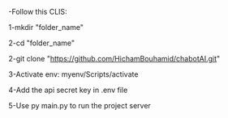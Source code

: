 -Follow this CLIS:

1-mkdir "folder_name"

2-cd "folder_name"

2-git clone "https://github.com/HichamBouhamid/chabotAI.git"

3-Activate env: myenv/Scripts/activate

4-Add the api secret key in .env file

5-Use py main.py to run the project server


